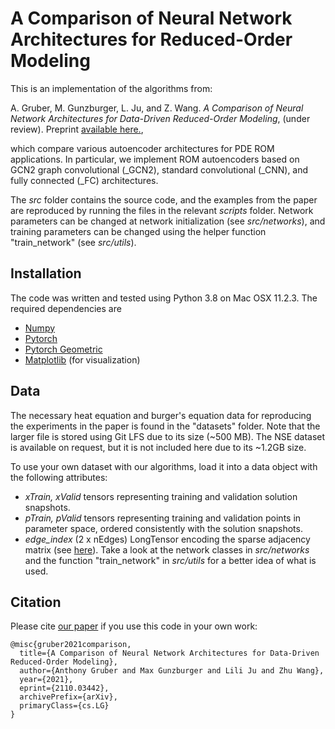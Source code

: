 # A  Comparison of Neural Network Architectures for Reduced-Order Modeling

This is an implementation of the algorithms from:

A. Gruber, M. Gunzburger, L. Ju, and Z. Wang. *A Comparison of Neural Network Architectures for Data-Driven Reduced-Order Modeling*, (under review).  Preprint [available here.](https://arxiv.org/abs/2110.03442#),

which compare various autoencoder architectures for PDE ROM applications.  In particular, we implement ROM autoencoders based on GCN2 graph convolutional (_GCN2), standard convolutional (_CNN), and fully connected (_FC) architectures.

The *src* folder contains the source code, and the examples from the paper are reproduced by running the files in the relevant *scripts* folder.  Network parameters can be changed at network initialization (see *src/networks*), and training parameters can be changed using the helper function "train_network" (see *src/utils*).


## Installation
The code was written and tested using Python 3.8 on Mac OSX 11.2.3.  The required dependencies are
* [Numpy](https://numpy.org/)
* [Pytorch](https://pytorch.org/)
* [Pytorch Geometric](https://pytorch-geometric.readthedocs.io/en/latest/)
* [Matplotlib](https://matplotlib.org/) (for visualization)

## Data
The necessary heat equation and burger's equation data for reproducing the experiments in the paper is found in the "datasets" folder.  Note that the larger file is stored using Git LFS due to its size (~500 MB).  The NSE dataset is available on request, but it is not included here due to its ~1.2GB size.

To use your own dataset with our algorithms, load it into a data object with the following attributes:
- *xTrain, xValid* tensors representing training and validation solution snapshots.
- *pTrain, pValid* tensors representing training and validation points in parameter space, ordered consistently with the solution snapshots.
- *edge_index* (2 x nEdges) LongTensor encoding the sparse adjacency matrix (see [here](https://pytorch-geometric.readthedocs.io/en/latest/notes/introduction.html)).
Take a look at the network classes in *src/networks* and the function "train_network" in *src/utils* for a better idea of what is used.

## Citation
Please cite [our paper](https://arxiv.org/pdf/2110.03442.pdf) if you use this code in your own work:
```
@misc{gruber2021comparison,
  title={A Comparison of Neural Network Architectures for Data-Driven Reduced-Order Modeling},
  author={Anthony Gruber and Max Gunzburger and Lili Ju and Zhu Wang},
  year={2021},
  eprint={2110.03442},
  archivePrefix={arXiv},
  primaryClass={cs.LG}
}
